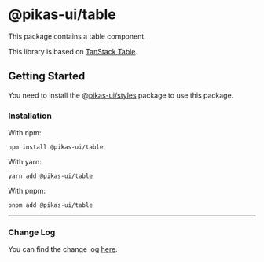 # @pikas-ui/table

This package contains a table component.

This library is based on [TanStack Table](https://tanstack.com/table/).

## Getting Started

You need to install the [@pikas-ui/styles](../styles/README.md) package to use this package.

### Installation

With npm:

```
npm install @pikas-ui/table
```

With yarn:

```
yarn add @pikas-ui/table
```

With pnpm:

```
pnpm add @pikas-ui/table
```

---

### Change Log
You can find the change log [here](CHANGELOG.md).